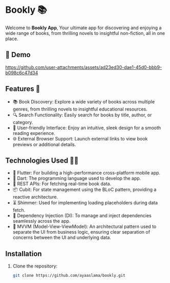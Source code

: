 # Bookly 📚

Welcome to **Bookly App**, Your ultimate app for discovering and enjoying a wide range of books, from thrilling novels to insightful non-fiction, all in one place.

## 📱 Demo



https://github.com/user-attachments/assets/ad23ed30-dae1-45d0-bbb9-b098c6c47d34



## Features 🎨
- 📚 Book Discovery: Explore a wide variety of books across multiple genres, from thrilling novels to insightful educational resources.
- 🔍 Search Functionality: Easily search for books by title, author, or category.
- 📱 User-friendly Interface: Enjoy an intuitive, sleek design for a smooth reading experience.
- 🌐 External Browser Support: Launch external links to view book previews or additional details.
## Technologies Used 👩‍💻
- 🚀 Flutter: For building a high-performance cross-platform mobile app.
- 🔷 Dart: The programming language used to develop the app.
- 📡 REST APIs: For fetching real-time book data.
- 📦 Cubit: For state management using the BLoC pattern, providing a reactive architecture.
- ⏳ Shimmer: Used for implementing loading placeholders during data fetch.
- 📱 Dependency Injection (DI): To manage and inject dependencies seamlessly across the app.
- 📐 MVVM (Model-View-ViewModel): An architectural pattern used to separate the UI from business logic, ensuring clear separation of concerns between the UI and underlying data.

## Installation

1. Clone the repository:
   ```bash
   git clone https://github.com/ayaaslama/bookly.git
